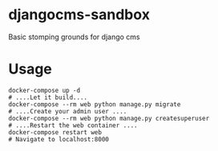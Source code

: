 # djangocms-sandbox
Basic stomping grounds for django cms

# Usage
    docker-compose up -d
    # ....Let it build....
    docker-compose --rm web python manage.py migrate
    # ....Create your admin user ....
    docker-compose --rm web python manage.py createsuperuser
    # ....Restart the web container ....
    docker-compose restart web
    # Navigate to localhost:8000
